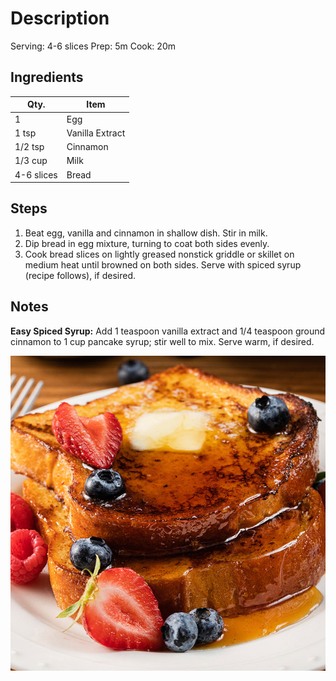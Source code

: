 # Description

Serving: 4-6 slices
Prep: 5m
Cook: 20m

## Ingredients

| Qty.       | Item            |
| ---------- | --------------- |
| 1          | Egg             |
| 1 tsp      | Vanilla Extract |
| 1/2 tsp    | Cinnamon        |
| 1/3 cup    | Milk            |
| 4-6 slices | Bread           |

## Steps

1.  Beat egg, vanilla and cinnamon in shallow dish. Stir in milk.
2.  Dip bread in egg mixture, turning to coat both sides evenly.
3.  Cook bread slices on lightly greased nonstick griddle or skillet on medium
    heat until browned
    on both sides. Serve with spiced syrup (recipe follows), if desired.

## Notes

**Easy Spiced Syrup:** Add 1 teaspoon vanilla extract and 1/4 teaspoon ground
cinnamon to 1 cup
pancake syrup; stir well to mix. Serve warm, if desired.

![french_toast_800x800](img/french_toast_800x800.jpg)
